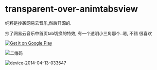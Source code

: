 transparent-over-animtabsview
=============================

纯粹是抄袭网易云音乐,然后开源的.

抄了网易云音乐中首页tab切换的特效, 有一个透明小三角那个..嗯, 不错 很喜欢

[![Get it on Google Play](http://www.android.com/images/brand/get_it_on_play_logo_small.png)](https://play.google.com/store/apps/details?id=tree.love.animtabsview.demo)

![二维码](http://cli.clewm.net/qrcode/2014/05/06/1146038232.png)

![device-2014-04-13-033547](https://cloud.githubusercontent.com/assets/1940316/2728711/318826ca-c5fa-11e3-8f47-c261d395be14.png)

